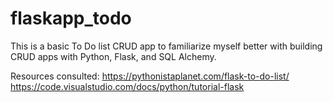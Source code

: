 # flaskapp_todo

This is a basic To Do list CRUD app to familiarize myself better with building CRUD apps with Python, Flask, and SQL Alchemy.

Resources consulted:
https://pythonistaplanet.com/flask-to-do-list/
https://code.visualstudio.com/docs/python/tutorial-flask
